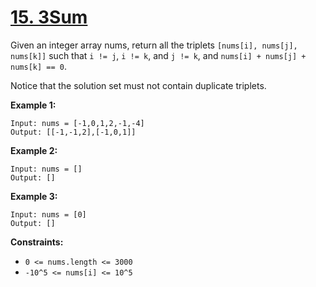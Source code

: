# [15. 3Sum](https://leetcode.com/problems/3sum/)

Given an integer array nums, return all the triplets `[nums[i], nums[j], nums[k]]` such that `i != j`, `i != k`, and `j != k`, and `nums[i] + nums[j] + nums[k] == 0`.

Notice that the solution set must not contain duplicate triplets.

**Example 1:**
```text
Input: nums = [-1,0,1,2,-1,-4]
Output: [[-1,-1,2],[-1,0,1]]
```

**Example 2:**
```text
Input: nums = []
Output: []
```

**Example 3:**
```text
Input: nums = [0]
Output: []
```

**Constraints:**
- `0 <= nums.length <= 3000`
- `-10^5 <= nums[i] <= 10^5`